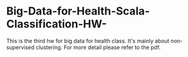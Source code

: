# Big-Data-for-Health-Scala-Classification-HW-
This is the third hw for big data for health class. It's mainly about non-supervised clustering. For more detail please refer to the pdf.
